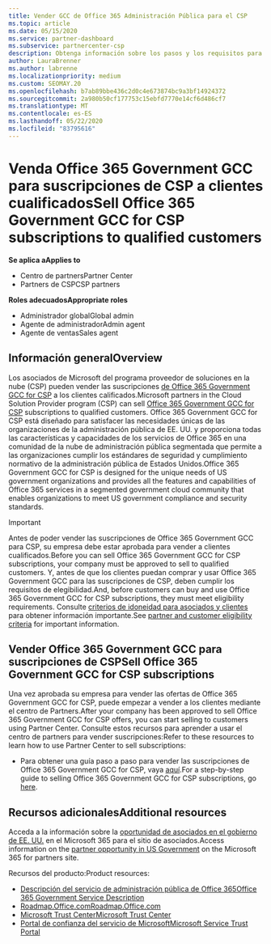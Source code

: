 ```yaml
---
title: Vender GCC de Office 365 Administración Pública para el CSP
ms.topic: article
ms.date: 05/15/2020
ms.service: partner-dashboard
ms.subservice: partnercenter-csp
description: Obtenga información sobre los pasos y los requisitos para vender suscripciones a Office 365 Government GCC for CSP a usuarios o contratistas de la administración pública de Estados Unidos.
author: LauraBrenner
ms.author: labrenne
ms.localizationpriority: medium
ms.custom: SEOMAY.20
ms.openlocfilehash: b7ab89bbe436c2d0c4e673874bc9a3bf14924372
ms.sourcegitcommit: 2a980b50cf177753c15ebfd7770e14cf6d486cf7
ms.translationtype: MT
ms.contentlocale: es-ES
ms.lasthandoff: 05/22/2020
ms.locfileid: "83795616"
---
```

# <a name="sell-office-365-government-gcc-for-csp-subscriptions-to-qualified-customers"></a><span data-ttu-id="1ec51-103">Venda Office 365 Government GCC para suscripciones de CSP a clientes cualificados</span><span class="sxs-lookup"><span data-stu-id="1ec51-103">Sell Office 365 Government GCC for CSP subscriptions to qualified customers</span></span>

<span data-ttu-id="1ec51-104">**Se aplica a**</span><span class="sxs-lookup"><span data-stu-id="1ec51-104">**Applies to**</span></span>

- <span data-ttu-id="1ec51-105">Centro de partners</span><span class="sxs-lookup"><span data-stu-id="1ec51-105">Partner Center</span></span>
- <span data-ttu-id="1ec51-106">Partners de CSP</span><span class="sxs-lookup"><span data-stu-id="1ec51-106">CSP partners</span></span>

<span data-ttu-id="1ec51-107">**Roles adecuados**</span><span class="sxs-lookup"><span data-stu-id="1ec51-107">**Appropriate roles**</span></span>

- <span data-ttu-id="1ec51-108">Administrador global</span><span class="sxs-lookup"><span data-stu-id="1ec51-108">Global admin</span></span>
- <span data-ttu-id="1ec51-109">Agente de administrador</span><span class="sxs-lookup"><span data-stu-id="1ec51-109">Admin agent</span></span>
- <span data-ttu-id="1ec51-110">Agente de ventas</span><span class="sxs-lookup"><span data-stu-id="1ec51-110">Sales agent</span></span>

## <a name="overview"></a><span data-ttu-id="1ec51-111">Información general</span><span class="sxs-lookup"><span data-stu-id="1ec51-111">Overview</span></span>

<span data-ttu-id="1ec51-112">Los asociados de Microsoft del programa proveedor de soluciones en la nube (CSP) pueden vender las suscripciones [de Office 365 Government GCC for CSP](https://www.microsoft.com/microsoft-365/partners/governmentforCSP) a los clientes calificados.</span><span class="sxs-lookup"><span data-stu-id="1ec51-112">Microsoft partners in the Cloud Solution Provider program (CSP) can sell [Office 365 Government GCC for CSP](https://www.microsoft.com/microsoft-365/partners/governmentforCSP) subscriptions to qualified customers.</span></span> <span data-ttu-id="1ec51-113">Office 365 Government GCC for CSP está diseñado para satisfacer las necesidades únicas de las organizaciones de la administración pública de EE. UU. y proporciona todas las características y capacidades de los servicios de Office 365 en una comunidad de la nube de administración pública segmentada que permite a las organizaciones cumplir los estándares de seguridad y cumplimiento normativo de la administración pública de Estados Unidos.</span><span class="sxs-lookup"><span data-stu-id="1ec51-113">Office 365 Government GCC for CSP is designed for the unique needs of US government organizations and provides all the features and capabilities of Office 365 services in a segmented government cloud community that enables organizations to meet US government compliance and security standards.</span></span> 

>[!IMPORTANT] 
><span data-ttu-id="1ec51-114">Antes de poder vender las suscripciones de Office 365 Government GCC para CSP, su empresa debe estar aprobada para vender a clientes cualificados.</span><span class="sxs-lookup"><span data-stu-id="1ec51-114">Before you can sell Office 365 Government GCC for CSP subscriptions, your company must be approved to sell to qualified customers.</span></span> <span data-ttu-id="1ec51-115">Y, antes de que los clientes puedan comprar y usar Office 365 Government GCC para las suscripciones de CSP, deben cumplir los requisitos de elegibilidad.</span><span class="sxs-lookup"><span data-stu-id="1ec51-115">And, before customers can buy and use Office 365 Government GCC for CSP subscriptions, they must meet eligibility requirements.</span></span> <span data-ttu-id="1ec51-116">Consulte [criterios de idoneidad para asociados y clientes](csp-gcc-validate.md) para obtener información importante.</span><span class="sxs-lookup"><span data-stu-id="1ec51-116">See [partner and customer eligibility criteria](csp-gcc-validate.md) for important information.</span></span>


## <a name="sell-office-365-government-gcc-for-csp-subscriptions"></a><span data-ttu-id="1ec51-117">Vender Office 365 Government GCC para suscripciones de CSP</span><span class="sxs-lookup"><span data-stu-id="1ec51-117">Sell Office 365 Government GCC for CSP subscriptions</span></span>

<span data-ttu-id="1ec51-118">Una vez aprobada su empresa para vender las ofertas de Office 365 Government GCC for CSP, puede empezar a vender a los clientes mediante el centro de Partners.</span><span class="sxs-lookup"><span data-stu-id="1ec51-118">After your company has been approved to sell Office 365 Government GCC for CSP offers, you can start selling to customers using Partner Center.</span></span> <span data-ttu-id="1ec51-119">Consulte estos recursos para aprender a usar el centro de partners para vender suscripciones:</span><span class="sxs-lookup"><span data-stu-id="1ec51-119">Refer to these resources to learn how to use Partner Center to sell subscriptions:</span></span> 

-   <span data-ttu-id="1ec51-120">Para obtener una guía paso a paso para vender las suscripciones de Office 365 Government GCC for CSP, vaya [aquí](https://go.microsoft.com/fwlink/?linkid=2007323).</span><span class="sxs-lookup"><span data-stu-id="1ec51-120">For a step-by-step guide to selling Office 365 Government GCC for CSP subscriptions, go [here](https://go.microsoft.com/fwlink/?linkid=2007323).</span></span>  


## <a name="additional-resources"></a><span data-ttu-id="1ec51-121">Recursos adicionales</span><span class="sxs-lookup"><span data-stu-id="1ec51-121">Additional resources</span></span>

<span data-ttu-id="1ec51-122">Acceda a la información sobre la [oportunidad de asociados en el gobierno de EE. UU.](https://www.microsoft.com/microsoft-365/partners/governmentforCSP) en el Microsoft 365 para el sitio de asociados.</span><span class="sxs-lookup"><span data-stu-id="1ec51-122">Access information on the [partner opportunity in US Government](https://www.microsoft.com/microsoft-365/partners/governmentforCSP) on the Microsoft 365 for partners site.</span></span>

<span data-ttu-id="1ec51-123">Recursos del producto:</span><span class="sxs-lookup"><span data-stu-id="1ec51-123">Product resources:</span></span>

- [<span data-ttu-id="1ec51-124">Descripción del servicio de administración pública de Office 365</span><span class="sxs-lookup"><span data-stu-id="1ec51-124">Office 365 Government Service Description</span></span>](https://technet.microsoft.com/library/mt774581.aspx)
- [<span data-ttu-id="1ec51-125">Roadmap.Office.com</span><span class="sxs-lookup"><span data-stu-id="1ec51-125">Roadmap.Office.com</span></span>](https://products.office.com/business/office-365-roadmap)
- [<span data-ttu-id="1ec51-126">Microsoft Trust Center</span><span class="sxs-lookup"><span data-stu-id="1ec51-126">Microsoft Trust Center</span></span>](https://www.microsoft.com/TrustCenter/)
- [<span data-ttu-id="1ec51-127">Portal de confianza del servicio de Microsoft</span><span class="sxs-lookup"><span data-stu-id="1ec51-127">Microsoft Service Trust Portal</span></span>](https://aka.ms/STP)

